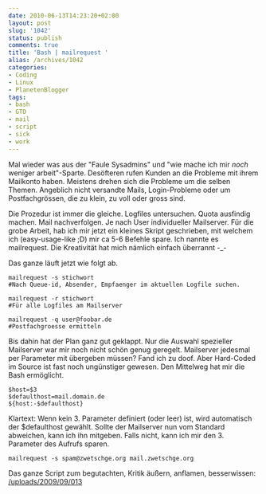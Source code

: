 ```yaml
---
date: 2010-06-13T14:23:20+02:00
layout: post
slug: '1042'
status: publish
comments: true
title: 'Bash | mailrequest '
alias: /archives/1042
categories:
- Coding
- Linux
- PlanetenBlogger
tags:
- bash
- GTD
- mail
- script
- sick
- work
---
```


Mal wieder was aus der "Faule Sysadmins" und "wie mache ich mir _noch_ weniger arbeit"-Sparte. Desöfteren rufen Kunden an die Probleme mit ihrem Mailkonto haben. Meistens drehen sich die Probleme um die selben Themen. Angeblich nicht versandte Mails, Login-Probleme oder um Postfachgrössen, die zu klein, zu voll oder gross sind.

Die Prozedur ist immer die gleiche. Logfiles untersuchen. Quota ausfindig machen. Mail nachverfolgen. Je nach User individueller Mailserver. Für die grobe Arbeit, hab ich mir jetzt ein kleines Skript geschrieben, mit welchem ich (easy-usage-like ;D) mir ca 5-6 Befehle spare. Ich nannte es mailrequest. Die Kreativität hat mich nämlich einfach überrannt -_-

Das ganze läuft jetzt wie folgt ab.

```
mailrequest -s stichwort
#Nach Queue-id, Absender, Empfaenger im aktuellen Logfile suchen.
```


```
mailrequest -r stichwort
#Für alle Logfiles am Mailserver
```


```
mailrequest -q user@foobar.de
#Postfachgroesse ermitteln
```


Bis dahin hat der Plan ganz gut geklappt. Nur die Auswahl spezieller Mailserver war mir noch nicht schön genug geregelt. Mailserver jedesmal per Parameter mit übergeben müssen? Fand ich zu doof. Aber Hard-Coded im Source ist fast noch ungünstiger gewesen. Den Mittelweg hat mir die Bash ermöglicht.

```
$host=$3
$defaulthost=mail.domain.de
${host:-$defaulthost}
```


Klartext: Wenn kein 3. Parameter definiert (oder leer) ist, wird automatisch der $defaulthost gewählt. Sollte der Mailserver nun vom Standard abweichen, kann ich ihn mitgeben. Falls nicht, kann ich mir den 3. Parameter des Aufrufs sparen.

```
mailrequest -s spam@zwetschge.org mail.zwetschge.org
```


Das ganze Script zum begutachten, Kritik äußern, anflamen, besserwissen: [/uploads/2009/09/013](/uploads/2009/09/013)
